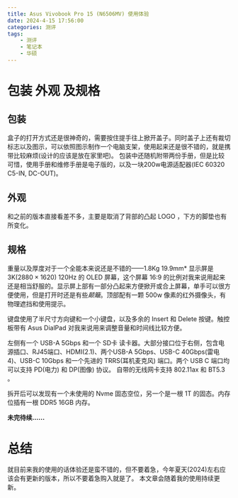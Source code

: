 ```yaml
---
title: Asus Vivobook Pro 15 (N6506MV) 使用体验
date: 2024-4-15 17:56:00
categories: 测评
tags: 
    - 测评
    - 笔记本
    - 华硕
---
```

# 包装 外观 及规格
## 包装
盒子的打开方式还是很神奇的，需要按住提手往上掀开盖子。同时盖子上还有裁切标志以及图示，可以依照图示制作一个电脑支架，使用起来还是很不错的，就是携带比较麻烦(设计的应该是放在家里吧)。
包装中还随机附带两份手册，但是比较可惜，使用手册和维修手册是电子版的，以及一块200w电源适配器(IEC 60320 C5-IN, DC-OUT)。

## 外观
和之前的版本直接看差不多，主要是取消了背部的凸起 LOGO ，下方的脚垫也有所变化。

## 规格
重量以及厚度对于一个全能本来说还是不错的——1.8Kg 19.9mm*
显示屏是 3K($\mathrm{2880 \times 1620}$) 120Hz 的 OLED 屏幕，这个屏幕 16:9 的比例对我来说用起来还是相当舒服的。显示屏上部有一部分凸起来方便掀开或合上屏幕，单手可以很方便使用，但是打开时还是有些*颠簸*。顶部配有一颗 500w 像素的红外摄像头，有物理遮挡和使用提示。

键盘使用了半尺寸方向键和一个小键盘，以及多余的 Insert 和 Delete 按键。触控板带有 Asus DialPad 对我来说用来调整音量和时间线比较方便。

左侧有一个 USB-A 5Gbps 和一个 SD卡 读卡器。大部分接口位于右侧，包含电源插口、RJ45端口、HDMI(2.1)、两个USB-A 5Gbps、USB-C 40Gbps(雷电4)、USB-C 10Gbps 和一个先进的 TRRS(耳机麦克风) 端口。两个 USB C 端口均可以支持 PD(电力) 和 DP(图像) 协议。
自带的无线网卡支持 802.11ax 和 BT5.3 。

拆开后可以发现有一个未使用的 Nvme 固态空位，另一个是一根 1T 的固态。内存位插有一根 DDR5 16GB 内存。

**未完待续……**

# 总结
就目前来我的使用的话体验还是蛮不错的，但不要着急，今年夏天(2024)左右应该会有更新的版本，所以不要着急购入就是了。
本文章会随着我的使用持续更新。

